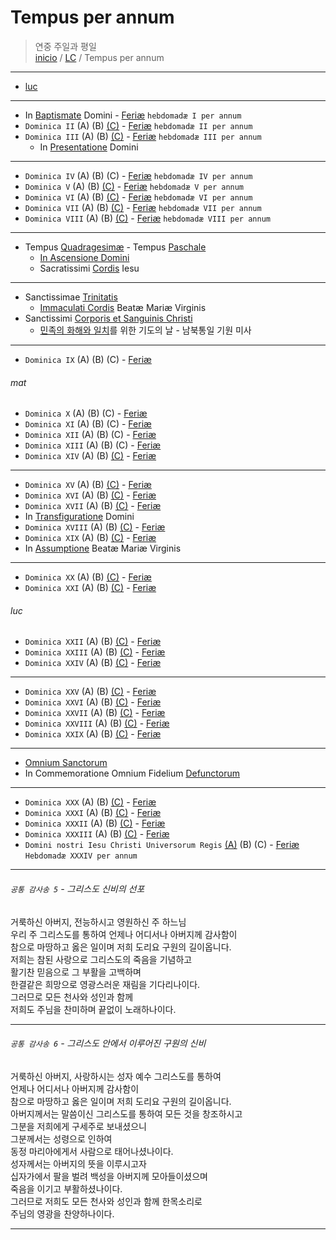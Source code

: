 # Tempus per annum

> 연중 주일과 평일  
> [inicio](../README.md) / [LC](../LC.md) / Tempus per annum  

----

- [luc](#luc)  

----

- In [Baptismate](./nativitatis/baptismate.md) Domini  - [Feriæ](./annum/h01.md#feriae)  `hebdomadæ I per annum`    
- `Dominica II`  (A) (B) [(C)](./annum/h02.md#c) - [Feriæ](./annum/h02.md#feriae)  `hebdomadæ II per annum`   
- `Dominica III` (A) (B) [(C)](./annum/h03.md#c) - [Feriæ](./annum/h03.md#feriae) `hebdomadæ III per annum`   
	- In [Presentatione](./domini/presentatione.md) Domini  

----

- `Dominica IV`  (A) (B) (C) - [Feriæ](./annum/h04.md#feriae) `hebdomadæ IV per annum`   
- `Dominica V` (A) (B) [(C)](./annum/h05.md#c) - [Feriæ](./annum/h05.md#feriae) `hebdomadæ V per annum`   
- `Dominica VI` (A) (B) [(C)](./annum/h06.md#c) - [Feriæ](./annum/h06.md#feriae) `hebdomadæ VI per annum`   
- `Dominica VII` (A) (B) [(C)](./annum/h07.md#c) - [Feriæ](./annum/h07.md#feriae) `hebdomadæ VII per annum`   
- `Dominica VIII` (A) (B) [(C)](./annum/h08.md#c) - [Feriæ](./annum/h08.md#feriae) `hebdomadæ VIII per annum`   

----

- Tempus [Quadragesimæ](./LQ.md) - Tempus [Paschale](./LP.md)   
	- [In Ascensione Domini](./paschale/ascension.md)  
	- Sacratissimi [Cordis](./domini/coeur.md) Iesu  

---- 

- Sanctissimae [Trinitatis](./domini/trinidad.md)  
	- [Immaculati Cordis](./mariae/imm-cor.md) Beatæ Mariæ Virginis
- Sanctissimi [Corporis et Sanguinis Christi](./domini/corpus-christi.md)  
	- [민족의 화해와 일치](./annum/0625.md)를 위한 기도의 날 - 남북통일 기원 미사

----

- `Dominica IX` (A) (B) (C) - [Feriæ](./annum/h09.md#feriae)

###### mat

- `Dominica X` (A) (B) (C) - [Feriæ](./annum/h10.md#feriae)
- `Dominica XI` (A) (B) (C) - [Feriæ](./annum/h11.md#feriae)
- `Dominica XII` (A) (B) (C) - [Feriæ](./annum/h12.md#feriae)
- `Dominica XIII` (A) (B) (C) - [Feriæ](./annum/h13.md#feriae)
- `Dominica XIV` (A) (B) [(C)](./annum/h14.md#c) - [Feriæ](./annum/h14.md#feriae)

----

- `Dominica XV` (A) (B) [(C)](./annum/h15.md#c) - [Feriæ](./annum/h15.md#feriae)
- `Dominica XVI` (A) (B) [(C)](./annum/h16.md#c) - [Feriæ](./annum/h16.md#feriae)
- `Dominica XVII` (A) (B) [(C)](./annum/h17.md#c) - [Feriæ](./annum/h17.md#feriae)
- In [Transfiguratione](./domini/transfiguration.md) Domini
- `Dominica XVIII` (A) (B) [(C)](./annum/h18.md#c) - [Feriæ](./annum/h18.md#feriae)
- `Dominica XIX` (A) (B) [(C)](./annum/h19.md#c) - [Feriæ](./annum/h19.md#feriae)
- In [Assumptione](./mariae/assumption.md) Beatæ Mariæ Virginis  

----

- `Dominica XX` (A) (B) [(C)](./annum/h20.md#c) - [Feriæ](./annum/h20.md#feriae)
- `Dominica XXI` (A) (B) [(C)](./annum/h21.md#c) - [Feriæ](./annum/h21.md#feriae)

###### luc

- `Dominica XXII` (A) (B) [(C)](./annum/h22.md#c) - [Feriæ](./annum/h22.md#feriae)
- `Dominica XXIII` (A) (B) [(C)](./annum/h23.md#c) - [Feriæ](./annum/h23.md#feriae)
- `Dominica XXIV` (A) (B) [(C)](./annum/h24.md#c) - [Feriæ](./annum/h24.md#feriae)

----

- `Dominica XXV` (A) (B) [(C)](./annum/h25.md#c) - [Feriæ](./annum/h25.md#feriae)
- `Dominica XXVI` (A) (B) [(C)](./annum/h26.md#c) - [Feriæ](./annum/h26.md#feriae)
- `Dominica XXVII` (A) (B) [(C)](./annum/h27.md#c) - [Feriæ](./annum/h27.md#feriae)
- `Dominica XXVIII` (A) (B) [(C)](./annum/h28.md#c) - [Feriæ](./annum/h28.md#feriae)
- `Dominica XXIX` (A) (B) [(C)](./annum/h29.md#c) - [Feriæ](./annum/h29.md#feriae)

----

- [Omnium Sanctorum](./sanctorum/1101.md)
- In Commemoratione Omnium Fidelium [Defunctorum]()

----

- `Dominica XXX` (A) (B) [(C)](./annum/h30.md#c) - [Feriæ](./annum/h30.md#feriae)
- `Dominica XXXI` (A) (B) [(C)](./annum/h31.md#c) - [Feriæ](./annum/h31.md#feriae)
- `Dominica XXXII` (A) (B) [(C)](./annum/h32.md#c) - [Feriæ](./annum/h32.md#feriae)
- `Dominica XXXIII` (A) (B) [(C)](./annum/h33.md#c) - [Feriæ](./annum/h33.md#feriae)
- `Domini nostri Iesu Christi Universorum Regis`  [(A)](./annum/h34.md#a) (B) (C) - [Feriæ](./annum/h34.md#feriae)  `Hebdomadæ XXXIV per annum`

----

###### `공통 감사송 5` - 그리스도 신비의 선포

거룩하신 아버지, 전능하시고 영원하신 주 하느님  
우리 주 그리스도를 통하여 언제나 어디서나 아버지께 감사함이  
참으로 마땅하고 옳은 일이며 저희 도리요 구원의 길이옵니다.   
저희는 참된 사랑으로 그리스도의 죽음을 기념하고  
활기찬 믿음으로 그 부활을 고백하며  
한결같은 희망으로 영광스러운 재림을 기다리나이다.  
그러므로 모든 천사와 성인과 함께  
저희도 주님을 찬미하며 끝없이 노래하나이다.

----

###### `공통 감사송 6` - 그리스도 안에서 이루어진 구원의 신비

거룩하신 아버지, 사랑하시는 성자 예수 그리스도를 통하여  
언제나 어디서나 아버지께 감사함이  
참으로 마땅하고 옳은 일이며 저희 도리요 구원의 길이옵니다.  
아버지께서는 말씀이신 그리스도를 통하여 모든 것을 창조하시고    
그분을 저희에게 구세주로 보내셨으니  
그분께서는 성령으로 인하여  
동정 마리아에게서 사람으로 태어나셨나이다.  
성자께서는 아버지의 뜻을 이루시고자  
십자가에서 팔을 벌려 백성을 아버지께 모아들이셨으며  
죽음을 이기고 부활하셨나이다.  
그러므로 저희도 모든 천사와 성인과 함께 한목소리로  
주님의 영광을 찬양하나이다.  

----



